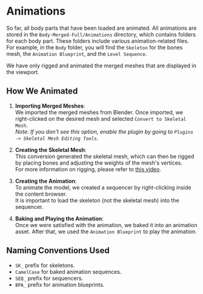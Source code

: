 # Animations

So far, all body parts that have been loaded are animated. All animations are stored in the `Body-Merged-Full/Animations` directory, which contains folders for each body part. These folders include various animation-related files. For example, in the `Body` folder, you will find the `Skeleton` for the bones mesh, the `Animation Blueprint`, and the `Level Sequence`.

We have only rigged and animated the merged meshes that are displayed in the viewport.

## How We Animated

1. **Importing Merged Meshes**:  
   We imported the merged meshes from Blender. Once imported, we right-clicked on the desired mesh and selected `Convert to Skeletal Mesh`.  
   *Note: If you don't see this option, enable the plugin by going to `Plugins -> Skeletal Mesh Editing Tools`.*

2. **Creating the Skeletal Mesh**:  
   This conversion generated the skeletal mesh, which can then be rigged by placing bones and adjusting the weights of the mesh's vertices.  
   For more information on rigging, please refer to [this video](https://www.youtube.com/watch?v=kKKYeMVvNvg).

3. **Creating the Animation**:  
   To animate the model, we created a sequencer by right-clicking inside the content browser.  
   It is important to load the skeleton (not the skeletal mesh) into the sequencer.

4. **Baking and Playing the Animation**:  
   Once we were satisfied with the animation, we baked it into an animation asset. After that, we used the `Animation Blueprint` to play the animation.

## Naming Conventions Used

- `SK_` prefix for skeletons.
- `CamelCase` for baked animation sequences.
- `SEQ_` prefix for sequencers.
- `BPA_` prefix for animation blueprints.
